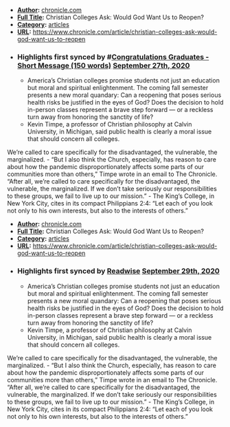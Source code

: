 - **[Author](<Author.md>):** [chronicle.com](<chronicle.com.md>)
- **[Full Title](<Full Title.md>):** Christian Colleges Ask: Would God Want Us to Reopen?
- **[Category](<Category.md>):** [articles](<articles.md>)
- **[URL](<URL.md>):** https://www.chronicle.com/article/christian-colleges-ask-would-god-want-us-to-reopen
- ### Highlights first synced by #[Congratulations Graduates - Short Message (150 words)](<Congratulations Graduates - Short Message (150 words).md>) [September 27th, 2020](<September 27th, 2020.md>)
    - America’s Christian colleges promise students not just an education but moral and spiritual enlightenment. The coming fall semester presents a new moral quandary: Can a reopening that poses serious health risks be justified in the eyes of God? Does the decision to hold in-person classes represent a brave step forward — or a reckless turn away from honoring the sanctity of life? 
    - Kevin Timpe, a professor of Christian philosophy at Calvin University, in Michigan, said public health is clearly a moral issue that should concern all colleges.

We’re called to care specifically for the disadvantaged, the vulnerable, the marginalized. 
    - “But I also think the Church, especially, has reason to care about how the pandemic disproportionately affects some parts of our communities more than others,” Timpe wrote in an email to The Chronicle. “After all, we’re called to care specifically for the disadvantaged, the vulnerable, the marginalized. If we don’t take seriously our responsibilities to these groups, we fail to live up to our mission.” 
    - The King’s College, in New York City, cites in its compact Philippians 2:4: “Let each of you look not only to his own interests, but also to the interests of others.” 
- **[Author](<Author.md>):** [chronicle.com](<chronicle.com.md>)
- **[Full Title](<Full Title.md>):** Christian Colleges Ask: Would God Want Us to Reopen?
- **[Category](<Category.md>):** [articles](<articles.md>)
- **[URL](<URL.md>):** https://www.chronicle.com/article/christian-colleges-ask-would-god-want-us-to-reopen
- ### Highlights first synced by [Readwise](<Readwise.md>) [September 29th, 2020](<September 29th, 2020.md>)
    - America’s Christian colleges promise students not just an education but moral and spiritual enlightenment. The coming fall semester presents a new moral quandary: Can a reopening that poses serious health risks be justified in the eyes of God? Does the decision to hold in-person classes represent a brave step forward — or a reckless turn away from honoring the sanctity of life? 
    - Kevin Timpe, a professor of Christian philosophy at Calvin University, in Michigan, said public health is clearly a moral issue that should concern all colleges.

We’re called to care specifically for the disadvantaged, the vulnerable, the marginalized. 
    - “But I also think the Church, especially, has reason to care about how the pandemic disproportionately affects some parts of our communities more than others,” Timpe wrote in an email to The Chronicle. “After all, we’re called to care specifically for the disadvantaged, the vulnerable, the marginalized. If we don’t take seriously our responsibilities to these groups, we fail to live up to our mission.” 
    - The King’s College, in New York City, cites in its compact Philippians 2:4: “Let each of you look not only to his own interests, but also to the interests of others.” 
